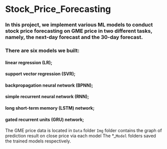 # Stock_Price_Forecasting
### In this project, we implement various ML models to conduct stock price forecasting on GME price in two different tasks, namely, the next-day forecast and the 30-day forecast. 
### There are six models we built:
#### linear regression (LR);<br>
#### support vector regression (SVR);<br>
#### backpropagation neural network (BPNN);<br>
#### simple recurrent neural network (RNN);<br>
#### long short-term memory (LSTM) network;<br>
#### gated recurrent units (GRU) network;<br>
The GME price data is located in `Data` folder
`Img` folder contains the graph of prediction result on close price via each model
The \*\_`Model` folders saved the trained models respectively.

